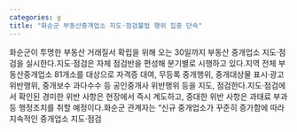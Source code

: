 ```yaml
---
categories: g
title: "화순군 부동산중개업소 지도·점검불법 행위 집중 단속"
---
```

화순군이 투명한 부동산 거래질서 확립을 위해 오는 30일까지 부동산 중개업소 지도·점검을 실시한다.지도·점검은 자체 점검반을 편성해 분기별로 시행하고 있다.지역 전체 부동산중개업소 81개소를 대상으로 자격증 대여, 무등록 중개행위, 중개대상물 표시·광고 위반행위, 중개보수 과다수수 등 공인중개사 위반행위 등을 지도, 점검한다.지도·점검에서 확인된 경미한 위반 사항은 현장에서 즉시 계도하고, 중대한 위반 사항은 과태료 부과 등 행정조치를 취할 예정이다.화순군 관계자는 “신규 중개업소가 꾸준히 증가함에 따라 지속적인 중개업소 지도·점검